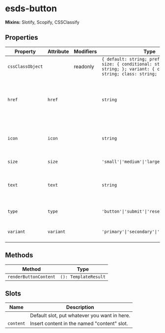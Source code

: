 # esds-button

**Mixins:** Slotify, Scopify, CSSClassify

## Properties

| Property         | Attribute | Modifiers | Type                                             | Default   | Description                                      |
|------------------|-----------|-----------|--------------------------------------------------|-----------|--------------------------------------------------|
| `cssClassObject` |           | readonly  | `{ default: string; prefix: string; size: { conditional: string; class: string; }; variant: { conditional: string; class: string; }; }` |           |                                                  |
| `href`           | `href`    |           | `string`                                         |           | Href for a button link, will switch the element tag to an <a> if an href is provided |
| `icon`           | `icon`    |           | `string`                                         |           | Full SVG of icon to be injected into component   |
| `size`           | `size`    |           | `'small'\|'medium'\|'large'`                     | "medium"  | size of the button                               |
| `text`           | `text`    |           | `string`                                         |           | text for the button, overridden by default prop  |
| `type`           | `type`    |           | `'button'\|'submit'\|'reset'`                    |           | visual style of the button                       |
| `variant`        | `variant` |           | `'primary'\|'secondary'\|'flat'\|'outline'`      | "primary" | visual style of the button                       |

## Methods

| Method                | Type                 |
|-----------------------|----------------------|
| `renderButtonContent` | `(): TemplateResult` |

## Slots

| Name      | Description                                  |
|-----------|----------------------------------------------|
|           | Default slot, put whatever you want in here. |
| `content` | Insert content in the named "content" slot.  |
